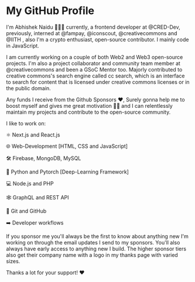 <html lang="en">
<head>
    <meta charset="UTF-8">
    <meta name="viewport" content="width=device-width, initial-scale=1.0">
    <link rel="stylesheet" href="styles.css">
</head>
<body>

<div class="header">
    <h1>My GitHub Profile</h1>
</div>

</body>
</html>


I'm Abhishek Naidu 👨🏽‍💻 currently, a frontend developer at @CRED-Dev, previously, interned at @fampay, @iconscout, @creativecommons and @IITH , also I'm a crypto enthusiast, open-source contributor. I mainly code in JavaScript.

I am currently working on a couple of both Web2 and Web3 open-source projects. I'm also a project collaborator and community team member at @creativecommons and been a GSoC Mentor too. Majorly contributed to creative commons's search engine called cc search, which is an interface to search for content that is licensed under creative commons licenses or in the public domain.

Any funds I receive from the Github Sponsors ❤️, Surely gonna help me to boost myself and gives me great motivation 💪🏽 and I can relentlessly maintain my projects and contribute to the open-source community.

I like to work on:

⚛️ Next.js and React.js

🌐 Web-Development [HTML, CSS and JavaScript]

🛠 Firebase, MongoDB, MySQL

🐍 Python and Pytorch [Deep-Learning Framework]

💻 Node.js and PHP

🕸️ GraphQL and REST API

🐙 Git and GitHub

➡️ Developer workflows

If you sponsor me you'll always be the first to know about anything new I'm working on through the email updates I send to my sponsors. You'll also always have early access to anything new I build. The higher sponsor tiers also get their company name with a logo in my thanks page with varied sizes.

Thanks a lot for your support! ❤️

